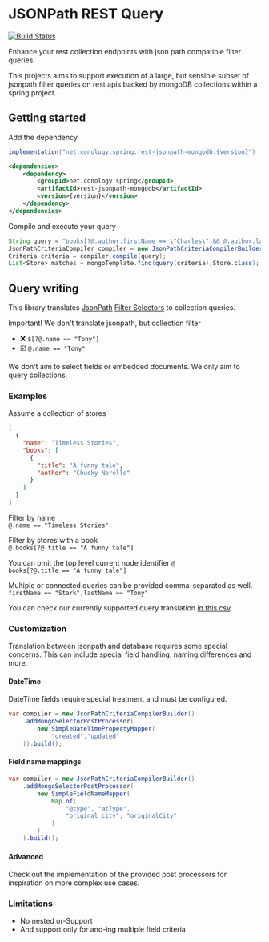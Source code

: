 # JSONPath REST Query
[![Build Status](https://github.com/conology/rest-jsonpath/actions/workflows/verify.yml/badge.svg)](https://github.com/goatfryed/assert-baseline/actions/workflows/verify.yml)

Enhance your rest collection endpoints with json path compatible filter queries

This projects aims to support execution of a large, but sensible subset of jsonpath filter queries
on rest apis backed by mongoDB collections within a spring project.

## Getting started
Add the dependency
```groovy
implementation("net.conology.spring:rest-jsonpath-mongodb:{version}")
```

````xml
<dependencies>
    <dependency>
        <groupId>net.conology.spring</groupId>
        <artifactId>rest-jsonpath-mongodb</artifactId>
        <version>{version}</version>
    </dependency>
</dependencies>
````

Compile and execute your query

```java
String query = "books[?@.author.firstName == \"Charles\" && @.author.lastName == \"Darwin\"]";
JsonPathCriteriaCompiler compiler = new JsonPathCriteriaCompilerBuilder().build();
Criteria criteria = compiler.compile(query);
List<Store> matches = mongoTemplate.find(query(criteria),Store.class);
```

## Query writing
This library translates [JsonPath](https://datatracker.ietf.org/doc/html/rfc9535#name-filter-selector)
[Filter Selectors](https://datatracker.ietf.org/doc/html/rfc9535#name-filter-selector)
to collection queries.

Important! We don't translate jsonpath, but collection filter
- ❌ `$[?@.name == "Tony"]`
- ☑️ `@.name == "Tony"`

We don't aim to select fields or embedded documents. We only aim to query collections.

### Examples
Assume a collection of stores
```json
[
  {
    "name": "Timeless Stories",
    "books": [
      {
        "title": "A funny tale",
        "author": "Chucky Norelle"
      }
    ]
  }
]
```
Filter by name\
`@.name == "Timeless Stories"`

Filter by stores with a book\
`@.books[?@.title == "A funny tale"]`

You can omit the top level current node identifier `@`\
`books[?@.title == "A funny tale"]`

Multiple or connected queries can be provided comma-separated as well.\
`firstName == "Stark",lastName == "Tony"`


You can check our currently supported query translation 
[in this csv](./src/spring-mongo/src/test/resources/MongoCriteriaCompilerPassTest.csv).

### Customization
Translation between jsonpath and database requires some special concerns.
This can include special field handling, naming differences and more.

#### DateTime
DateTime fields require special treatment and must be configured.
```java
var compiler = new JsonPathCriteriaCompilerBuilder()
    .addMongoSelectorPostProcessor(
        new SimpleDateTimePropertyMapper(
            "created","updated"
    )).build();
```

#### Field name mappings
```java
var compiler = new JsonPathCriteriaCompilerBuilder()
    .addMongoSelectorPostProcessor(
        new SimpleFieldNameMapper(
            Map.of(
                "@type", "atType",
                "original city", "originalCity"
            )
        )
    ).build();
```

#### Advanced
Check out the implementation of the provided post processors for inspiration
on more complex use cases.

### Limitations
- No nested or-Support
- And support only for and-ing multiple field criteria



